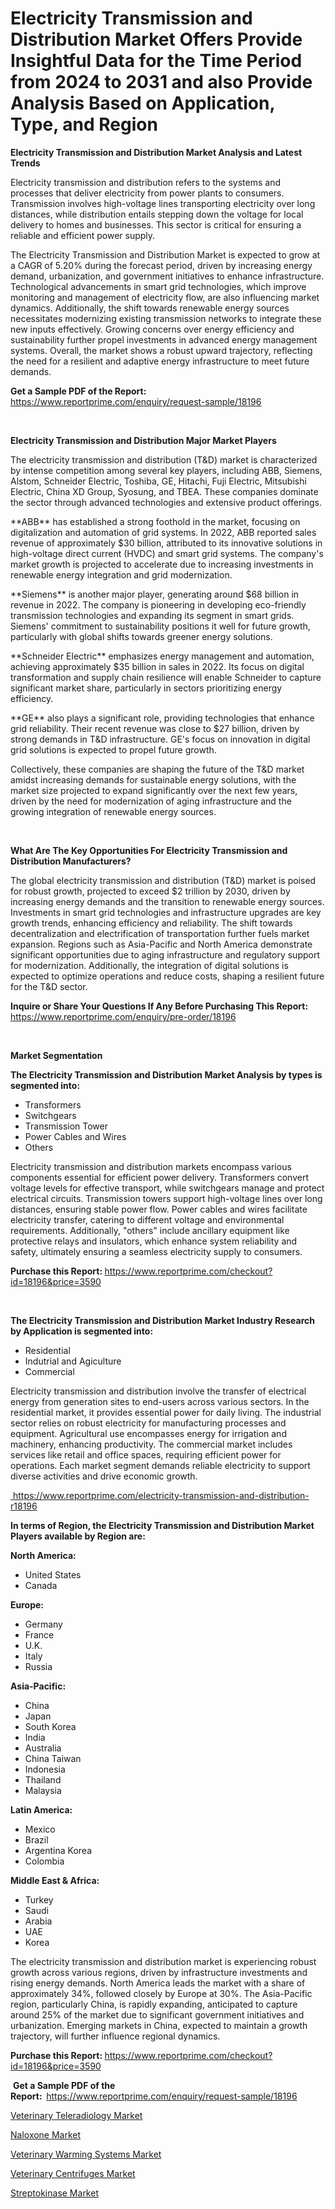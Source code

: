 <p><h1>Electricity Transmission and Distribution Market Offers Provide Insightful Data for the Time Period from 2024 to 2031 and also Provide Analysis Based on Application, Type, and Region</h1></p><p><strong>Electricity Transmission and Distribution Market Analysis and Latest Trends</strong></p>
<p><p>Electricity transmission and distribution refers to the systems and processes that deliver electricity from power plants to consumers. Transmission involves high-voltage lines transporting electricity over long distances, while distribution entails stepping down the voltage for local delivery to homes and businesses. This sector is critical for ensuring a reliable and efficient power supply.</p><p>The Electricity Transmission and Distribution Market is expected to grow at a CAGR of 5.20% during the forecast period, driven by increasing energy demand, urbanization, and government initiatives to enhance infrastructure. Technological advancements in smart grid technologies, which improve monitoring and management of electricity flow, are also influencing market dynamics. Additionally, the shift towards renewable energy sources necessitates modernizing existing transmission networks to integrate these new inputs effectively. Growing concerns over energy efficiency and sustainability further propel investments in advanced energy management systems. Overall, the market shows a robust upward trajectory, reflecting the need for a resilient and adaptive energy infrastructure to meet future demands.</p></p>
<p><strong>Get a Sample PDF of the Report:&nbsp;</strong> <a href="https://www.reportprime.com/enquiry/request-sample/18196?utm_campaign=1170&utm_medium=2&utm_source=Github&utm_content=ia&utm_term=20112024&utm_id=electricity-transmission-and-distribution">https://www.reportprime.com/enquiry/request-sample/18196</a></p>
<p>&nbsp;</p>
<p><strong>Electricity Transmission and Distribution Major Market Players</strong></p>
<p><p>The electricity transmission and distribution (T&D) market is characterized by intense competition among several key players, including ABB, Siemens, Alstom, Schneider Electric, Toshiba, GE, Hitachi, Fuji Electric, Mitsubishi Electric, China XD Group, Syosung, and TBEA. These companies dominate the sector through advanced technologies and extensive product offerings.</p><p>**ABB** has established a strong foothold in the market, focusing on digitalization and automation of grid systems. In 2022, ABB reported sales revenue of approximately $30 billion, attributed to its innovative solutions in high-voltage direct current (HVDC) and smart grid systems. The company's market growth is projected to accelerate due to increasing investments in renewable energy integration and grid modernization.</p><p>**Siemens** is another major player, generating around $68 billion in revenue in 2022. The company is pioneering in developing eco-friendly transmission technologies and expanding its segment in smart grids. Siemens' commitment to sustainability positions it well for future growth, particularly with global shifts towards greener energy solutions.</p><p>**Schneider Electric** emphasizes energy management and automation, achieving approximately $35 billion in sales in 2022. Its focus on digital transformation and supply chain resilience will enable Schneider to capture significant market share, particularly in sectors prioritizing energy efficiency.</p><p>**GE** also plays a significant role, providing technologies that enhance grid reliability. Their recent revenue was close to $27 billion, driven by strong demands in T&D infrastructure. GE's focus on innovation in digital grid solutions is expected to propel future growth.</p><p>Collectively, these companies are shaping the future of the T&D market amidst increasing demands for sustainable energy solutions, with the market size projected to expand significantly over the next few years, driven by the need for modernization of aging infrastructure and the growing integration of renewable energy sources.</p></p>
<p>&nbsp;</p>
<p><strong>What Are The Key Opportunities For Electricity Transmission and Distribution Manufacturers?</strong></p>
<p><p>The global electricity transmission and distribution (T&D) market is poised for robust growth, projected to exceed $2 trillion by 2030, driven by increasing energy demands and the transition to renewable energy sources. Investments in smart grid technologies and infrastructure upgrades are key growth trends, enhancing efficiency and reliability. The shift towards decentralization and electrification of transportation further fuels market expansion. Regions such as Asia-Pacific and North America demonstrate significant opportunities due to aging infrastructure and regulatory support for modernization. Additionally, the integration of digital solutions is expected to optimize operations and reduce costs, shaping a resilient future for the T&D sector.</p></p>
<p><strong>Inquire or Share Your Questions If Any Before Purchasing This Report:</strong> <a href="https://www.reportprime.com/enquiry/pre-order/18196?utm_campaign=1170&utm_medium=2&utm_source=Github&utm_content=ia&utm_term=20112024&utm_id=electricity-transmission-and-distribution">https://www.reportprime.com/enquiry/pre-order/18196</a></p>
<p>&nbsp;</p>
<p><strong>Market Segmentation</strong></p>
<p><strong>The Electricity Transmission and Distribution Market Analysis by types is segmented into:</strong></p>
<p><ul><li>Transformers</li><li>Switchgears</li><li>Transmission Tower</li><li>Power Cables and Wires</li><li>Others</li></ul></p>
<p><p>Electricity transmission and distribution markets encompass various components essential for efficient power delivery. Transformers convert voltage levels for effective transport, while switchgears manage and protect electrical circuits. Transmission towers support high-voltage lines over long distances, ensuring stable power flow. Power cables and wires facilitate electricity transfer, catering to different voltage and environmental requirements. Additionally, "others" include ancillary equipment like protective relays and insulators, which enhance system reliability and safety, ultimately ensuring a seamless electricity supply to consumers.</p></p>
<p><strong>Purchase this Report:&nbsp;</strong><a href="https://www.reportprime.com/checkout?id=18196&price=3590&utm_campaign=1170&utm_medium=2&utm_source=Github&utm_content=ia&utm_term=20112024&utm_id=electricity-transmission-and-distribution">https://www.reportprime.com/checkout?id=18196&price=3590</a></p>
<p>&nbsp;</p>
<p><strong>The Electricity Transmission and Distribution Market Industry Research by Application is segmented into:</strong></p>
<p><ul><li>Residential</li><li>Indutrial and Agiculture</li><li>Commercial</li></ul></p>
<p><p>Electricity transmission and distribution involve the transfer of electrical energy from generation sites to end-users across various sectors. In the residential market, it provides essential power for daily living. The industrial sector relies on robust electricity for manufacturing processes and equipment. Agricultural use encompasses energy for irrigation and machinery, enhancing productivity. The commercial market includes services like retail and office spaces, requiring efficient power for operations. Each market segment demands reliable electricity to support diverse activities and drive economic growth.</p></p>
<p><a href="https://www.reportprime.com/electricity-transmission-and-distribution-r18196?utm_campaign=1170&utm_medium=2&utm_source=Github&utm_content=ia&utm_term=20112024&utm_id=electricity-transmission-and-distribution">&nbsp;https://www.reportprime.com/electricity-transmission-and-distribution-r18196</a></p>
<p><strong>In terms of Region, the Electricity Transmission and Distribution Market Players available by Region are:</strong></p>
<p>
    <p> <strong> North America: </strong>
        <ul>
            <li>United States</li>
            <li>Canada</li>
        </ul>
        </p> 
    <p> <strong> Europe: </strong>
        <ul>
            <li>Germany</li>
            <li>France</li>
            <li>U.K.</li>
            <li>Italy</li>
            <li>Russia</li>
        </ul>
        </p> 
    <p> <strong> Asia-Pacific: </strong>
        <ul>
            <li>China</li>
            <li>Japan</li>
            <li>South Korea</li>
            <li>India</li>
            <li>Australia</li>
            <li>China Taiwan</li>
            <li>Indonesia</li>
            <li>Thailand</li>
            <li>Malaysia</li>
        </ul>
        </p> 
    <p> <strong> Latin America: </strong>
        <ul>
            <li>Mexico</li>
            <li>Brazil</li>
            <li>Argentina Korea</li>
            <li>Colombia</li>
        </ul>
        </p> 
    <p> <strong> Middle East & Africa: </strong>
        <ul>
            <li>Turkey</li>
            <li>Saudi</li>
            <li>Arabia</li>
            <li>UAE</li>
            <li>Korea</li>
        </ul>
    </p>
    </p>
<p><p>The electricity transmission and distribution market is experiencing robust growth across various regions, driven by infrastructure investments and rising energy demands. North America leads the market with a share of approximately 34%, followed closely by Europe at 30%. The Asia-Pacific region, particularly China, is rapidly expanding, anticipated to capture around 25% of the market due to significant government initiatives and urbanization. Emerging markets in China, expected to maintain a growth trajectory, will further influence regional dynamics.</p></p>
<p><strong>Purchase this Report: </strong><a href="https://www.reportprime.com/checkout?id=18196&price=3590&utm_campaign=1170&utm_medium=2&utm_source=Github&utm_content=ia&utm_term=20112024&utm_id=electricity-transmission-and-distribution">https://www.reportprime.com/checkout?id=18196&price=3590</a></p>
<p>&nbsp;<strong>Get a Sample PDF of the Report:&nbsp;&nbsp;</strong><a href="https://www.reportprime.com/enquiry/request-sample/18196?utm_campaign=1170&utm_medium=2&utm_source=Github&utm_content=ia&utm_term=20112024&utm_id=electricity-transmission-and-distribution">https://www.reportprime.com/enquiry/request-sample/18196</a></p>
<p><strong></strong></p>
<p><p><a href="https://www.linkedin.com/pulse/understanding-supply-demand-dynamics-insights-from-bo6xe?utm_campaign=1170&utm_medium=2&utm_source=Github&utm_content=ia&utm_term=20112024&utm_id=electricity-transmission-and-distribution">Veterinary Teleradiology Market</a></p><p><a href="https://issuu.com/reportprime-2/docs/naloxone-market-size-2030.pptx_d5754a0317550e?utm_campaign=1170&utm_medium=2&utm_source=Github&utm_content=ia&utm_term=20112024&utm_id=electricity-transmission-and-distribution">Naloxone Market</a></p><p><a href="https://www.linkedin.com/pulse/market-overview-veterinary-warming-systems-projected-azxee?utm_campaign=1170&utm_medium=2&utm_source=Github&utm_content=ia&utm_term=20112024&utm_id=electricity-transmission-and-distribution">Veterinary Warming Systems Market</a></p><p><a href="https://www.linkedin.com/pulse/trustworthy-market-insights-veterinary-centrifuges-size-nvqxe?utm_campaign=1170&utm_medium=2&utm_source=Github&utm_content=ia&utm_term=20112024&utm_id=electricity-transmission-and-distribution">Veterinary Centrifuges Market</a></p><p><a href="https://issuu.com/reportprime-2/docs/streptokinase-market-size-2030.pptx_0834f52ff1f572?utm_campaign=1170&utm_medium=2&utm_source=Github&utm_content=ia&utm_term=20112024&utm_id=electricity-transmission-and-distribution">Streptokinase Market</a></p></p>